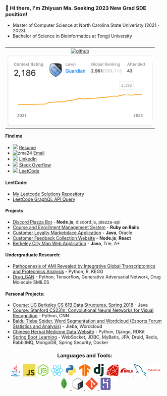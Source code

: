 ### 👋 Hi there, I'm Zhiyuan Ma. Seeking 2023 New Grad SDE position!

- Master of Computer Science at North Carolina State Univeristy (2021 - 2023)
- Bachelor of Science in Bioinformatics at Tongji University
<table align="right" >
  <tr>
    <td align="center">
      <a href="https://github.com/ZhiyuanMa2017">
        <img src="https://github-readme-stats.vercel.app/api?username=ZhiyuanMa2017&count_private=true&show_icons=true"  alt="github" >
      <a/>
  </tr>
   <tr>
  </td>
        <td align="center">
      <a href="https://leetcode.com/hongsuzu/">
        <img src="https://github.com/ZhiyuanMa2017/LeetCode-Contest-Rating-Screenshot/blob/master/lc.png" width="460" height="225" alt="leetcode"
      <a/>
    </td>
     </tr>
</table>

#### Find me
- <img src="https://cdn.jsdelivr.net/npm/simple-icons@4.0.0/icons/githubsponsors.svg" style="height: 1rem"> [Resume](https://github.com/ZhiyuanMa2017/ZhiyuanMa2017/blob/master/ZhiyuanMa_Resume.pdf)
- <img src="https://cdn.jsdelivr.net/npm/simple-icons@4.0.0/icons/gmail.svg" alt="zma24" style="height: 1rem"> [Email](mailto:zma24@ncsu.edu)
- <img src="https://cdn.jsdelivr.net/npm/simple-icons@4.0.0/icons/linkedin.svg" style="height: 1rem"> [LinkedIn](https://www.linkedin.com/in/zhiyuanma2021/)
- <img src="https://cdn.jsdelivr.net/npm/simple-icons@4.0.0/icons/stackoverflow.svg" style="height: 1rem"> [Stack Overflow](https://stackoverflow.com/users/12843886)
- <img src="https://cdn.jsdelivr.net/npm/simple-icons@4.0.0/icons/leetcode.svg" style="height: 1rem"> [LeetCode](https://leetcode.com/hongsuzu/)

#### LeetCode:
- [My Leetcode Solutions Repository](https://github.com/ZhiyuanMa2017/leetcode)  
- [LeetCode GraphQL API Query](https://github.com/ZhiyuanMa2017/LeetCode-API)

#### Projects

- [Discord Piazza Bot](https://github.com/ZhiyuanMa2017/Discord-Piazza-Bot) - **Node.js**, discord.js, piazza-api
- [Course and Enrollment Management System](https://github.com/ZhiyuanMa2017/Course-and-Enrollment-Management) - **Ruby on Rails**
- [Customer Loyalty Marketplace Application](https://github.com/540-Database/Customer-Loyalty-Marketplace-Application) - **Java**, Oracle
- [Customer Feedback Collection Website](https://github.com/ZhiyuanMa2017/Node-with-React) - **Node.js**, **React**
- [Berkeley City Map Web Application](https://github.com/ZhiyuanMa2017/Bear-Maps) - **Java**, Trie, A*

#### Undergraduate Research:
- [Pathogenesis of AMI Revealed by Integrative Global Transcriptomics and Proteomics Analysis](https://github.com/ZhiyuanMa2017/AMI_analysis) - Python, R, KEGG
- [Drug_GAN](https://github.com/ZhiyuanMa2017/Drug_GAN) - Python, Tensorflow, Generative Adversarial Network, Drug Molecule SMILES

#### Personal Projects:
- [Course: UC Berkeley CS 61B Data Structures, Spring 2018](https://github.com/ZhiyuanMa2017/CS61B-sp18) - Java
- [Course: Stanford CS231n: Convolutional Neural Networks for Visual Recognition](https://github.com/ZhiyuanMa2017/cs231n-Spring-2017) - Python, CNN
- [Baidu Tieba Spider, Word Segmentation and Wordcloud (Esports Forum Statistics and Analysis)](https://github.com/ZhiyuanMa2017/tieba_spider) - Jieba, Wordcloud
- [Chinese Herbal Medicine Data Website](https://github.com/ZhiyuanMa2017/Chinese_Herbal_Medicine_Data_Website) - Python, Django, RDKit
- [Spring Boot Learning](https://github.com/ZhiyuanMa2017/Spring-learning) - WebSocket, JDBC, MyBatis, JPA, Druid, Redis, RabbitMQ, MongoDB, Spring Security, Docker


<h3 align="middle">Languages and Tools:</h3>

<p align="middle"> 
  <a href="https://www.java.com" target="_blank"> <img src="https://raw.githubusercontent.com/devicons/devicon/master/icons/java/java-original.svg" alt="java" width="40" height="40"/> </a> 
  <a href="https://developer.mozilla.org/en-US/docs/Web/JavaScript" target="_blank" rel="noreferrer"> <img src="https://raw.githubusercontent.com/devicons/devicon/master/icons/javascript/javascript-original.svg" alt="javascript" width="40" height="40"/> </a> 
  <a href="https://nodejs.org" target="_blank" rel="noreferrer"> <img src="https://raw.githubusercontent.com/devicons/devicon/master/icons/nodejs/nodejs-original.svg" alt="nodejs" width="40" height="40"/> </a>
   <a href="https://reactjs.org/" target="_blank" rel="noreferrer"> <img src="https://raw.githubusercontent.com/devicons/devicon/master/icons/react/react-original.svg" alt="react" width="40" height="40"/> </a>
  <a href="https://www.python.org" target="_blank"> <img src="https://raw.githubusercontent.com/devicons/devicon/master/icons/python/python-original.svg" alt="python" width="40" height="40"/> </a> 
  <a href="https://www.tensorflow.org" target="_blank"> <img src="https://raw.githubusercontent.com/devicons/devicon/master/icons/tensorflow/tensorflow-original.svg" alt="tensorflow" width="40" height="40"/> </a> 
    <a href="https://www.djangoproject.com/" target="_blank"> <img src="https://raw.githubusercontent.com/devicons/devicon/master/icons/django/django-plain.svg" alt="django" width="40" height="40"/> </a>
     <a href="https://www.ruby-lang.org/en/" target="_blank" rel="noreferrer"> <img src="https://raw.githubusercontent.com/devicons/devicon/master/icons/ruby/ruby-plain.svg" alt="ruby" width="40" height="40"/> </a>
   <a href="https://rubyonrails.org" target="_blank" rel="noreferrer"> <img src="https://raw.githubusercontent.com/devicons/devicon/master/icons/rails/rails-plain-wordmark.svg" alt="rails" width="40" height="40"/> </a>
  <a href="https://www.mysql.com/" target="_blank" rel="noreferrer"> <img src="https://raw.githubusercontent.com/devicons/devicon/master/icons/mysql/mysql-original.svg" alt="mysql" width="40" height="40"/> </a>
 <a href="https://www.oracle.com/" target="_blank" rel="noreferrer"> <img src="https://raw.githubusercontent.com/devicons/devicon/master/icons/oracle/oracle-original.svg" alt="oracle" width="40" height="40"/> </a> 
  <a href="https://www.mongodb.com/" target="_blank" rel="noreferrer"> <img src="https://raw.githubusercontent.com/devicons/devicon/master/icons/mongodb/mongodb-original.svg" alt="mongodb" width="40" height="40"/> </a> 
  <a href="https://www.gnu.org/software/bash/" target="_blank" rel="noreferrer"> <img src="https://raw.githubusercontent.com/devicons/devicon/master/icons/bash/bash-original.svg" alt="bash" width="40" height="40"/> </a> 
  <a href="https://git-scm.com/" target="_blank"> <img src="https://raw.githubusercontent.com/devicons/devicon/master/icons/git/git-original.svg" alt="git" width="40" height="40"/> </a> 
  <a href="https://heroku.com" target="_blank" rel="noreferrer"> <img src="https://raw.githubusercontent.com/devicons/devicon/master/icons/heroku/heroku-plain.svg" alt="heroku" width="40" height="40"/> </a> 
</p>
